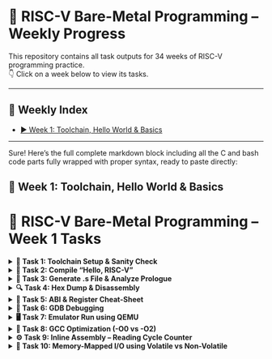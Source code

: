# 📘 RISC-V Bare-Metal Programming – Weekly Progress

This repository contains all task outputs for 34 weeks of RISC-V programming practice.  
👇 Click on a week below to view its tasks.

---

## 📅 Weekly Index

- [▶️ Week 1: Toolchain, Hello World & Basics](#week-1)
<!-- Add more weeks later like this:
- [▶️ Week 2: Assembly Loops and Stack](#week-2)
- [▶️ Week 3: Interrupts & GPIO](#week-3)
-->

---

Sure! Here’s the full complete markdown block including all the C and bash code parts fully wrapped with proper syntax, ready to paste directly:

## 🧠 Week 1: Toolchain, Hello World & Basics

# 📘 RISC-V Bare-Metal Programming – Week 1 Tasks

<details>
<summary><strong>🔧 Task 1: Toolchain Setup & Sanity Check</strong></summary>

**Steps Performed:**

- Extracted the toolchain using:
  ```bash
  tar -xzf riscv-toolchain-rv32imac-x86_64-ubuntu.tar.gz

    Added following to ~/.bashrc:

export PATH=$HOME/riscv/bin:$PATH

Verified installation:

    riscv32-unknown-elf-gcc --version
    riscv32-unknown-elf-gdb --version
    riscv32-unknown-elf-objdump --version
![Screenshot from 2025-06-08 12-09-36](https://github.com/user-attachments/assets/5036ddaa-d933-48cf-9892-0145ad21bedb)
</details>

<details>
<summary><strong>👋 Task 2: Compile “Hello, RISC-V”</strong></summary>

✅ Simple C code:

```c
#include <stdio.h>

int main() {
    printf("Hello, RISC-V!\n");
    return 0;
}
```
✅ Compiled with:
```bash
riscv32-unknown-elf-gcc -march=rv32imc -mabi=ilp32 -o hello.elf hello.c
```
✅ Confirmed with:
```bash
file hello.elf
```

![hello c](https://github.com/user-attachments/assets/2216f6c8-7f7a-48d2-aa4c-e80e4e411746)
![elf chk](https://github.com/user-attachments/assets/ac686476-21ee-49ab-8677-0a30158fb180)

</details> 
<details>
<summary><strong>📜 Task 3: Generate .s File & Analyze Prologue</strong></summary>

**Command Used:**
```bash
riscv32-unknown-elf-gcc -S -O0 hello.c -o hello.s
```

![cat hello s](https://github.com/user-attachments/assets/3a917c07-91df-4dca-829b-eab827b3ddc1)
 Understanding Prologue & Epilogue
🔸 Prologue (function entry):
```bash
addi    sp,sp,-16        # Reserve 16 bytes on the stack
sw      ra,12(sp)        # Save return address (ra) at offset 12
```
➡️ This sets up the stack frame and saves the return address so the function can safely return later.
🔸 Epilogue (function exit):
```bash
lw      ra,12(sp)        # Restore return address
addi    sp,sp,16         # Restore the stack pointer
ret                      # Return to the caller
```
➡️ This restores the state before the function was called and jumps back using the saved return address.
</details>

<details>
<summary><strong>🔍 Task 4: Hex Dump & Disassembly</strong></summary>

**Commands Used:**
```bash
riscv32-unknown-elf-objdump -d hello.elf > hello.dump
riscv32-unknown-elf-objcopy -O ihex hello.elf hello.hex
```
You can inspect it with:
```bash
cat hello.dump
```
![hello dump](https://github.com/user-attachments/assets/8978e143-06a4-4dc8-9555-e6a2c9691470)
Create an Intel HEX file
```bash
riscv32-unknown-elf-objcopy -O ihex hello.elf hello.hex
```
You can view it with:
```bash
cat hello.hex
```
![hello hex](https://github.com/user-attachments/assets/746e9c3d-c53d-424e-a11d-921a5a6ed692)
</details>
<details>
<summary><strong>🧾 Task 5: ABI & Register Cheat-Sheet</strong></summary>

| Register | ABI Name | Usage             |
|----------|----------|-------------------|
| x0       | zero     | Constant zero     |
| x1       | ra       | Return address    |
| x2       | sp       | Stack pointer     |
| x3       | gp       | Global pointer    |
| x4       | tp       | Thread pointer    |
| x5–x7    | t0–t2    | Temporaries       |
| x8–x9    | s0–s1    | Saved registers   |
| x10–x17  | a0–a7    | Function args/ret |
| x18–x27  | s2–s11   | Saved registers   |
| x28–x31  | t3–t6    | Temporaries       |

Calling convention:
- `a0–a7` → Function arguments and return values  
- `s0–s11` → Callee-saved (preserved across function calls)  
- `t0–t6` → Caller-saved (can be overwritten by callees)

</details>
<details>
<summary><strong>🐞 Task 6: GDB Debugging</strong></summary>

### 🔧 Tool Versions

```bash
which riscv32-unknown-elf-gdb
```
```bash
riscv32-unknown-elf-gdb --version
```
```bash
file hello.elf
```
```bash
riscv32-unknown-elf-objdump -h hello.elf
riscv32-unknown-elf-readelf -l hello.elf
```
GDB Session
```bash
riscv32-unknown-elf-gdb hello.elf
Disassemble main:

(gdb) disassemble main
(gdb) info symbol 0x10170
(gdb) x/10i 0x10162
(gdb) info symbol 0x100e2
(gdb) x/5i 0x100e2
(gdb) x/s 0x1245c
(gdb) x/1xw 0x10162
(gdb) x/1xw 0x10170
```
![Screenshot from 2025-06-08 15-19-40](https://github.com/user-attachments/assets/a8001d5a-3536-4066-aaed-815fd8d1b3f2)
![Screenshot from 2025-06-08 15-20-00](https://github.com/user-attachments/assets/8fcaa112-6916-4348-aa72-acf03afab777)
![Screenshot from 2025-06-08 15-20-15](https://github.com/user-attachments/assets/f61432c2-c178-422c-bf4c-0704142cbdbd)
![Screenshot from 2025-06-08 15-20-25](https://github.com/user-attachments/assets/35e78012-889b-47db-b65f-337eacc87050)

</details>
<details>
<summary><strong>🖥️ Task 7: Emulator Run using QEMU</strong></summary>

Step 1: Install Required Packages (if not done)

Just in case:
```bash
sudo apt update
sudo apt install build-essential device-tree-compiler libglib2.0-dev libpixman-1-dev git \
libexpat-dev libgmp-dev libmpc-dev libmpfr-dev libz-dev python3 gawk bison flex texinfo \
libtool autoconf automake
```
Step 2: Clone and Build OpenSBI
```bash
cd ~/riscv-projects/week1
git clone https://github.com/riscv-software-src/opensbi.git
cd opensbi
```
Build for 32-bit:
```bash
make PLATFORM=generic CROSS_COMPILE=riscv32-unknown-elf-
```
Check if hello.elf exists
In your terminal:
```bash
find ~/riscv-projects/ -name hello.elf
```
If this shows a path like:
```bash
/home/harshini123/riscv-projects/week1/hello.elf
```
Run QEMU like this (replace the path with yours):
```bash
qemu-system-riscv32 -nographic \
  -machine virt \
  -bios ~/riscv-projects/week1/opensbi/build/platform/generic/firmware/fw_dynamic.elf \
  -kernel ~/riscv-projects/week1/hello.elf
```
Hello c program
```c
// hello.c
volatile char *uart = (volatile char *)0x10000000;
void _start() {
    const char *str = "Hello, RISC-V!\n";
    while (*str) *uart = *str++;
    while (1);  // hang
}
```
Linker code
```ld
MEMORY
{
  ROM (rx) : ORIGIN = 0x80200000, LENGTH = 512K
  RAM (rw) : ORIGIN = 0x84000000, LENGTH = 128K
}

SECTIONS
{
  . = ORIGIN(ROM);

  .text : {
    *(.text*)
  } > ROM

  .rodata : {
    *(.rodata*)
  } > ROM

  .data : {
    *(.data*)
  } > RAM

  .bss : {
    *(.bss*)
    *(COMMON)
  } > RAM
}
```
Compile using
```bash
riscv32-unknown-elf-gcc -T linker.ld -nostartfiles -o hello.elf hello.c
```
![uart hello riscv](https://github.com/user-attachments/assets/91c298b5-c193-46dd-b9d2-d4fb8adfe84e)
</details>

<details>
<summary><strong>🚀 Task 8: GCC Optimization (-O0 vs -O2)</strong></summary>

**Commands Used:**
```bash
riscv32-unknown-elf-gcc -S -O0 hello.c -o hello_O0.s
riscv32-unknown-elf-gcc -S -O2 hello.c -o hello_O2.s
```
![hello no opt](https://github.com/user-attachments/assets/1300c154-9c3b-4cfd-a56e-4a98f7ed4c99)
![hello o2](https://github.com/user-attachments/assets/2aa7a47b-7f86-4f78-8f6a-268c57a50765)

Comparison:

    -O0 (no optimization): includes full function call overhead, redundant instructions.

    -O2 (optimized): inlines functions, removes dead code, reuses registers efficiently.

  </details>
  
  <details>
<summary><strong>⚙️ Task 9: Inline Assembly – Reading Cycle Counter</strong></summary>

**C Code with Inline Assembly:**
```c
#define UART0 0x10000000
#define uart_tx (*((volatile char *)UART0))

#include <stdint.h>

void uart_putchar(char c) {
    uart_tx = c;
}

void uart_puts(const char *s) {
    while (*s) {
        uart_putchar(*s++);
    }
}

void uart_putnum(uint32_t num) {
    char buf[10];
    int i = 0;
    if (num == 0) {
        uart_putchar('0');
        return;
    }
    while (num > 0 && i < 10) {
        buf[i++] = '0' + (num % 10);
        num /= 10;
    }
    while (i--) {
        uart_putchar(buf[i]);
    }
}

static inline uint32_t add_inline(uint32_t a, uint32_t b) {
    uint32_t result;
    asm volatile ("add %0, %1, %2" : "=r"(result) : "r"(a), "r"(b));
    return result;
}

static inline uint32_t demo_volatile(uint32_t input) {
    uint32_t output;
    asm volatile ("slli %0, %1, 1" : "=r"(output) : "r"(input));
    return output;
}

void _start() {
    uart_puts("=== Inline Assembly: No CSRs ===\n");

    uart_puts("15 + 25 = ");
    uart_putnum(add_inline(15, 25));
    uart_putchar('\n');

    uart_puts("5 << 1 = ");
    uart_putnum(demo_volatile(5));
    uart_putchar('\n');

    while (1) {}
}
```
Compile
```bash
riscv32-unknown-elf-gcc -nostdlib -march=rv32imc -mabi=ilp32 -Wl,-e,_start -o inline_assembly_nocsr.elf inline_assembly.c
```
Generate assembly file
```bash
riscv32-unknown-elf-gcc -S inline_assembly.c
```
View inline assembly in generated code
```bash
echo "=== Generated Assembly with Inline Code ==="
grep -A 5 -B 5 -E "(add|slli|mv)" inline_assembly.s
```
Complete verification
```bash
echo "=== Task 9: Inline Assembly Implementation ==="

echo -e "\n1. Source code created:"
ls -la inline_assembly.c

echo -e "\n2. Compilation:"
riscv32-unknown-elf-gcc -nostdlib -nostartfiles -nodefaultlibs -march=rv32imc -mabi=ilp32 -Wl,-e,_start -o inline_assembly.elf inline_assembly.c \                     
  && echo "✓ Compiled!" \
  || echo "❌ Compilation failed"
                                   
echo -e "\n3. Assembly generation:"                                                                                  
riscv32-unknown-elf-gcc -S inline_assembly.c && echo "✓ Assembly generated!" || echo "❌ Failed to generate assembly"
                                                       
echo -e "\n4. Inline assembly found in generated code:"
grep -A 2 -B 2 -E "add|slli|mv" inline_assembly.s | head -10
```
```bash
file inline_assembly.elf
```
![Screenshot from 2025-06-08 16-00-23](https://github.com/user-attachments/assets/3d1daa73-35f1-42e8-85d9-f74e0a180e67)
![Screenshot from 2025-06-08 16-09-57](https://github.com/user-attachments/assets/d3d1efbf-4fae-485b-882c-ad4cb85bedd9)
![Screenshot from 2025-06-08 16-10-46](https://github.com/user-attachments/assets/8d2511fe-5463-4760-bc93-4907733ed0f1)
![Screenshot from 2025-06-08 16-11-21](https://github.com/user-attachments/assets/9f916e31-c8e5-4925-baed-6aa4a9fa9890)
![Screenshot from 2025-06-08 16-11-55](https://github.com/user-attachments/assets/a1d2fed2-cf79-4068-8d84-1f2607719581)
![Screenshot from 2025-06-08 16-12-01](https://github.com/user-attachments/assets/f5a352d3-0bc8-4b9e-8d16-c13cf8ba1995)
![Screenshot from 2025-06-08 16-12-08](https://github.com/user-attachments/assets/ff463b13-cf4e-4df3-a179-a9a7559b812a)
![Screenshot from 2025-06-08 16-12-36](https://github.com/user-attachments/assets/7e1a70ed-944a-4744-b57b-1f054dc672d2)
![Screenshot from 2025-06-08 16-12-41](https://github.com/user-attachments/assets/175bfd72-1739-465f-aa85-7721bc0e8562)

</details>
<details>
<summary><strong>🔌 Task 10: Memory-Mapped I/O using Volatile vs Non-Volatile</strong></summary>

### 🧪 Objective:
Demonstrate the importance of using `volatile` for memory-mapped I/O in RISC-V bare-metal programming by comparing two versions:
- ✅ `gpio_vol.c` – with `volatile`
- ❌ `gpio_novol.c` – without `volatile`

---

### 🧠 What is `volatile`?

- Tells the compiler **not to optimize** memory accesses.
- Required for memory-mapped I/O since values can change outside the program's control (via hardware).
- Prevents removal or reordering of `*gpio = ...` operations.

---

**gpio_vol.c**
```c
#include <stdint.h>

#define UART0 0x10000000
#define GPIO_ADDR 0x10012000

#define uart_tx (*((volatile char *)UART0))
#define gpio_reg (*((volatile uint32_t *)GPIO_ADDR))

// Send a character to UART
void uart_putchar(char c) {
    uart_tx = c;
}

// Send a string to UART
void uart_puts(const char *s) {
    while (*s) {
        uart_putchar(*s++);
    }
}

// Convert number to decimal and print to UART
void uart_putnum(uint32_t num) {
    char buf[10];
    int i = 0;
    if (num == 0) {
        uart_putchar('0');
        return;
    }
    while (num > 0) {
        buf[i++] = '0' + (num % 10);
        num /= 10;
    }
    while (i--) {
        uart_putchar(buf[i]);
    }
}

// Perform GPIO operations
void gpio_task10_demo() {
    uart_puts("=== Task 10: GPIO Demo ===\n");

    // Write 0x1 to GPIO (set pin high)
    gpio_reg = 0x1;
    uart_puts("GPIO written: 0x1\n");

    // Read back and toggle
    uint32_t current = gpio_reg;
    gpio_reg = ~current;
    uart_puts("GPIO toggled.\n");

    // Set bit 0
    gpio_reg |= (1 << 0);
    uart_puts("Bit 0 set.\n");

    // Clear bit 1
    gpio_reg &= ~(1 << 1);
    uart_puts("Bit 1 cleared.\n");
}

// Entry point (no main)
void _start() {
    gpio_task10_demo();

    while (1) {
        // Infinite loop (bare-metal style)
    }
}
```
gpio_novol.c
```c
#include <stdint.h>

#define UART0 0x10000000
#define GPIO_ADDR 0x10012000

#define uart_tx (*((volatile char *)UART0))
#define gpio_ptr ((uint32_t *)GPIO_ADDR)  // ❌ Not volatile on purpose

void uart_putchar(char c) {
    uart_tx = c;
}

void uart_puts(const char *s) {
    while (*s) {
        uart_putchar(*s++);
    }
}

// This function omits `volatile`, so the compiler may optimize away writes
void toggle_gpio_no_volatile(void) {
    uart_puts("Writing to GPIO without volatile...\n");

    *gpio_ptr = 0x1;  // Set high
    *gpio_ptr = 0x0;  // Set low
    *gpio_ptr = 0x1;  // Set high again — may be optimized away

    uart_puts("Done writing GPIO without volatile.\n");
}

// Bare-metal entry point
void _start() {
    toggle_gpio_no_volatile();

    while (1) {}
}
```
Compilation
```bash
riscv32-unknown-elf-gcc -nostdlib -nostartfiles -nodefaultlibs \
  -march=rv32imc -mabi=ilp32 -Wl,-e,_start -o gpio_vol.elf gpio_vol.c

riscv32-unknown-elf-gcc -nostdlib -nostartfiles -nodefaultlibs \
  -march=rv32imc -mabi=ilp32 -Wl,-e,_start -o gpio_novol.elf gpio_novol.c
```
Assembly Analysis (Optimized with -O2)
```bash
riscv32-unknown-elf-gcc -S -O2 gpio_vol.c -o gpio_vol.s
riscv32-unknown-elf-gcc -S -O2 gpio_novol.c -o gpio_novol.s
```
With volatile (gpio_vol.s) – memory operations preserved:
```bash
105:	sw	a3,0(a4)
115:	lw	a4,0(a3)
119:	sw	a4,0(a3)
128:	lw	a4,0(a3)
132:	sw	a4,0(a3)
```
Without volatile (gpio_novol.s) – some writes optimized away:
```bash
54:	sw	a3,0(a4)         # Only one memory write remains
70:	sw	ra,12(sp)        # Function prologue, not GPIO
```
✅ Memory instructions (sw, lw) are optimized out in the non-volatile version.
![Screenshot from 2025-06-08 16-48-56](https://github.com/user-attachments/assets/aac5ef57-5313-4b2e-a7f3-f31b7a022b00)
![Screenshot from 2025-06-08 16-51-16](https://github.com/user-attachments/assets/02e88936-6568-4228-94fc-0efe39fe71da)
![Screenshot from 2025-06-08 17-18-39](https://github.com/user-attachments/assets/f6e5724d-53b8-47bc-854f-0213c02928a9)
![Screenshot from 2025-06-08 17-18-51](https://github.com/user-attachments/assets/c7c89e4c-68e0-4c6f-98d0-9fac8ddeef75)

</details>





